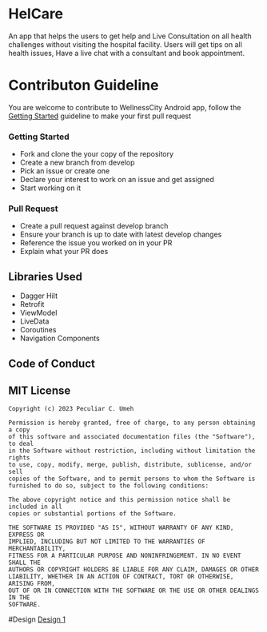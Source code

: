 # HelCare

An app that helps the users to get help and Live Consultation on all health challenges without visiting the hospital facility. 
Users will get tips on all health issues, Have a live chat with a consultant and book appointment.



# Contributon Guideline
You are welcome to contribute to WellnessCity Android app, follow the [Getting Started](#getting-started) guideline to make your first pull request

### Getting Started
* Fork and clone the your copy of the repository
* Create a new branch from develop
* Pick an issue or create one
* Declare your interest to work on an issue and get assigned
* Start working on it

### Pull Request
* Create a pull request against develop branch
* Ensure your branch is up to date with latest develop changes
* Reference the issue you worked on in your PR
* Explain what your PR does

## Libraries Used

* Dagger Hilt
* Retrofit
* ViewModel
* LiveData
* Coroutines
* Navigation Components

## Code of Conduct

## MIT License
```
Copyright (c) 2023 Peculiar C. Umeh

Permission is hereby granted, free of charge, to any person obtaining a copy
of this software and associated documentation files (the "Software"), to deal
in the Software without restriction, including without limitation the rights
to use, copy, modify, merge, publish, distribute, sublicense, and/or sell
copies of the Software, and to permit persons to whom the Software is
furnished to do so, subject to the following conditions:

The above copyright notice and this permission notice shall be included in all
copies or substantial portions of the Software.

THE SOFTWARE IS PROVIDED "AS IS", WITHOUT WARRANTY OF ANY KIND, EXPRESS OR
IMPLIED, INCLUDING BUT NOT LIMITED TO THE WARRANTIES OF MERCHANTABILITY,
FITNESS FOR A PARTICULAR PURPOSE AND NONINFRINGEMENT. IN NO EVENT SHALL THE
AUTHORS OR COPYRIGHT HOLDERS BE LIABLE FOR ANY CLAIM, DAMAGES OR OTHER
LIABILITY, WHETHER IN AN ACTION OF CONTRACT, TORT OR OTHERWISE, ARISING FROM,
OUT OF OR IN CONNECTION WITH THE SOFTWARE OR THE USE OR OTHER DEALINGS IN THE
SOFTWARE.
```

#Design
[Design 1](https://www.figma.com/file/n0RTLNkXAi46Us3WcTiFWO/Health-Buddy?type=design&node-id=0-1&mode=design&t=VZlCzqQvGJXUp3GV-0)



